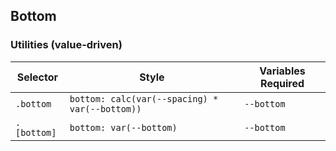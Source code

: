 ## Bottom

### Utilities (value-driven)

| Selector    | Style                                          | Variables Required |
| ----------- | ---------------------------------------------- | ------------------ |
| `.bottom`   | `bottom: calc(var(--spacing) * var(--bottom))` | `--bottom`         |
| `.[bottom]` | `bottom: var(--bottom)`                        | `--bottom`         |
